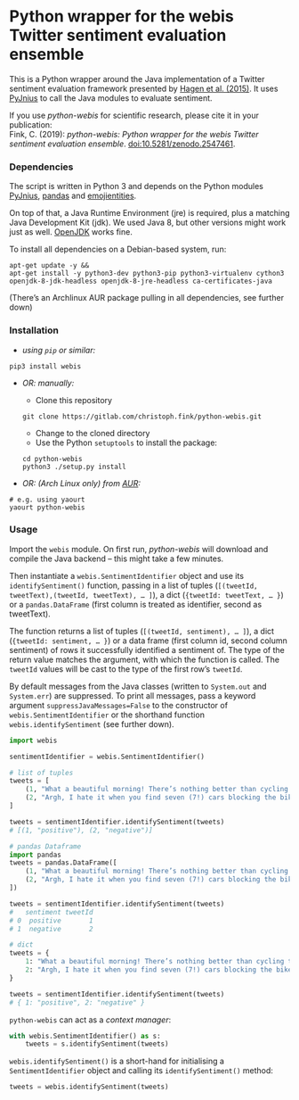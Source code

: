 # Python wrapper for the webis Twitter sentiment evaluation ensemble

This is a Python wrapper around the Java implementation of a Twitter sentiment evaluation framework presented by [Hagen et al. (2015)](http://www.aclweb.org/anthology/S15-2097). It uses [PyJnius](https://github.com/kivy/pyjnius/tree/master/jnius) to call the Java modules to evaluate sentiment.

If you use *python-webis* for scientific research, please cite it in your publication: <br />
Fink, C. (2019): *python-webis: Python wrapper for the webis Twitter sentiment evaluation ensemble*. [doi:10.5281/zenodo.2547461](https://doi.org/10.5281/zenodo.2547461).


### Dependencies

The script is written in Python 3 and depends on the Python modules [PyJnius](https://github.com/kivy/pyjnius/tree/master/jnius), [pandas](https://pandas.pydata.org/) and [emojientities](https://gitlab.com/christoph.fink/python-emoji-range). 

On top of that, a Java Runtime Environment (jre) is required, plus a matching Java Development Kit (jdk). We used Java 8, but other versions might work just as well. [OpenJDK](https://openjdk.java.net/) works fine.

To install all dependencies on a Debian-based system, run:

```shell
apt-get update -y &&
apt-get install -y python3-dev python3-pip python3-virtualenv cython3 openjdk-8-jdk-headless openjdk-8-jre-headless ca-certificates-java
```

(There’s an Archlinux AUR package pulling in all dependencies, see further down)


### Installation

- *using `pip` or similar:*

```shell
pip3 install webis
```

- *OR: manually:*

    - Clone this repository

    ```shell
    git clone https://gitlab.com/christoph.fink/python-webis.git
    ```

    - Change to the cloned directory    
    - Use the Python `setuptools` to install the package:

    ```shell
    cd python-webis
    python3 ./setup.py install
    ```

- *OR: (Arch Linux only) from [AUR](https://aur.archlinux.org/packages/python-webis):*

```shell
# e.g. using yaourt
yaourt python-webis
```


### Usage

Import the `webis` module. On first run, *python-webis* will download and compile the Java backend – this might take a few minutes.

Then instantiate a `webis.SentimentIdentifier` object and use its `identifySentiment()` function, passing in a list of tuples (`[(tweetId, tweetText),(tweetId, tweetText), … ]`), a dict (`{tweetId: tweetText, … }`) or a `pandas.DataFrame` (first column is treated as identifier, second as tweetText). 

The function returns a list of tuples (`[(tweetId, sentiment), … ]`), a dict (`{tweetId: sentiment, … }`) or a data frame (first column id, second column sentiment) of rows it successfully identified a sentiment of. The type of the return value matches the argument, with which the function is called. The `tweetId` values will be cast to the type of the first row’s `tweetId`.

By default messages from the Java classes (written to `System.out` and `System.err`) are suppressed. To print all messages, pass a keyword argument `suppressJavaMessages=False` to the constructor of `webis.SentimentIdentifier` or the shorthand function `webis.identifySentiment` (see further down).

```python
import webis

sentimentIdentifier = webis.SentimentIdentifier()

# list of tuples
tweets = [
    (1, "What a beautiful morning! There’s nothing better than cycling to work on a sunny day 🚲."),
    (2, "Argh, I hate it when you find seven (7!) cars blocking the bike lane on a five-mile commute")
]

tweets = sentimentIdentifier.identifySentiment(tweets)
# [(1, "positive"), (2, "negative")]

# pandas Dataframe
import pandas
tweets = pandas.DataFrame([
    (1, "What a beautiful morning! There’s nothing better than cycling to work on a sunny day 🚲."),
    (2, "Argh, I hate it when you find seven (7!) cars blocking the bike lane on a five-mile commute")
])

tweets = sentimentIdentifier.identifySentiment(tweets)
#   sentiment tweetId
# 0  positive       1
# 1  negative       2

# dict
tweets = {
    1: "What a beautiful morning! There’s nothing better than cycling to work on a sunny day 🚲.",
    2: "Argh, I hate it when you find seven (7!) cars blocking the bike lane on a five-mile commute"
}

tweets = sentimentIdentifier.identifySentiment(tweets)
# { 1: "positive", 2: "negative" }

```

`python-webis` can act as a *context manager*:

```python
with webis.SentimentIdentifier() as s:
    tweets = s.identifySentiment(tweets)
```

`webis.identifySentiment()` is a short-hand for initialising a `SentimentIdentifier` object and calling its `identifySentiment()` method:

```python
tweets = webis.identifySentiment(tweets)
```
